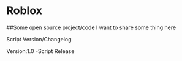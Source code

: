 # Roblox
##Some open source project/code
I want to share some thing here

Script Version/Changelog

Version:1.0
-Script Release
